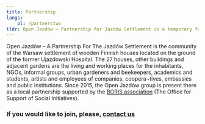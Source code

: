 ```yaml
---
title: Partnership
langs:
    pl: /partnerstwo
tldr: Open Jazdów – Partnership for Jazdów Settlement is a temporary formula for the management of the area
---
```

Open Jazdów – A Partnership For The Jazdów Settlement is the community of the Warsaw settlement of wooden Finnish houses located on the ground of the former Ujazdowski Hospital. The 27 houses, other buildings and adjacent gardens are the living and working places for the inhabitants, NGOs, informal groups, urban gardeners and beekeepers, academics and students, artists and employees of companies, coopera¬tives, embassies and public institutions. Since 2015, the Open Jazdów group is present there as a local partnership supported by the [BORIS association](https://www.facebook.com/stowarzyszenieboris/) (The Office for Support of Social Initiatives).

### If you would like to join, please, [contact us](#oj-footer)